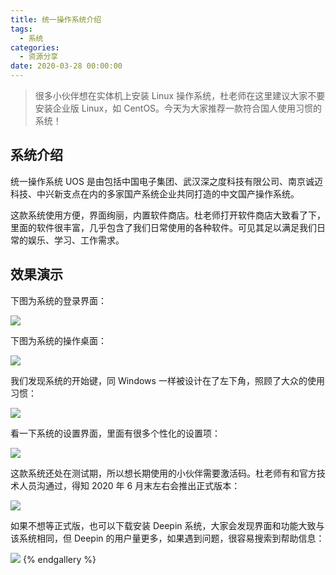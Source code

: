 ```yaml
---
title: 统一操作系统介绍
tags:
  - 系统
categories:
  - 资源分享
date: 2020-03-28 00:00:00
---
```


> 很多小伙伴想在实体机上安装 Linux 操作系统，杜老师在这里建议大家不要安装企业版 Linux，如 CentOS。今天为大家推荐一款符合国人使用习惯的系统！

<!-- more -->

## 系统介绍

统一操作系统 UOS 是由包括中国电子集团、武汉深之度科技有限公司、南京诚迈科技、中兴新支点在内的多家国产系统企业共同打造的中文国产操作系统。

这款系统使用方便，界面绚丽，内置软件商店。杜老师打开软件商店大致看了下，里面的软件很丰富，几乎包含了我们日常使用的各种软件。可见其足以满足我们日常的娱乐、学习、工作需求。

## 效果演示

下图为系统的登录界面：

![](https://cdn.dusays.com/2020/03/205-1.jpg)

下图为系统的操作桌面：

![](https://cdn.dusays.com/2020/03/205-2.jpg)

我们发现系统的开始键，同 Windows 一样被设计在了左下角，照顾了大众的使用习惯：

![](https://cdn.dusays.com/2020/03/205-3.jpg)

看一下系统的设置界面，里面有很多个性化的设置项：

![](https://cdn.dusays.com/2020/03/205-4.jpg)

这款系统还处在测试期，所以想长期使用的小伙伴需要激活码。杜老师有和官方技术人员沟通过，得知 2020 年 6 月末左右会推出正式版本：

![](https://cdn.dusays.com/2020/03/205-5.jpg)

如果不想等正式版，也可以下载安装 Deepin 系统，大家会发现界面和功能大致与该系统相同，但 Deepin 的用户量更多，如果遇到问题，很容易搜索到帮助信息：

![](https://cdn.dusays.com/2020/03/205-6.jpg)
{% endgallery %}